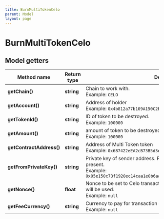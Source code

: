 ```yaml
---
title: BurnMultiTokenCelo
parent: Model
layout: page
---
```


# BurnMultiTokenCelo

## Model getters

Method name | Return type | Description | Notes
------------ | ------------- | ------------- | -------------
**getChain()** | **string** | Chain to work with. <br>Example: `CELO` |
**getAccount()** | **string** | Address of holder <br>Example: `0x4b812a77b109A150C2Fc89eD133EaBC78bC9EC8f` |
**getTokenId()** | **string** | ID of token to be destroyed. <br>Example: `100000` |
**getAmount()** | **string** | amount of token to be destroyed. <br>Example: `100000` |
**getContractAddress()** | **string** | Address of Multi Token token <br>Example: `0x687422eEA2cB73B5d3e242bA5456b782919AFc85` |
**getFromPrivateKey()** | **string** | Private key of sender address. Private key, or signature Id must be present. <br>Example: `0x05e150c73f1920ec14caa1e0b6aa09940899678051a78542840c2668ce5080c2` |
**getNonce()** | **float** | Nonce to be set to Celo transaction. If not present, last known nonce will be used. <br>Example: `null` | [optional]
**getFeeCurrency()** | **string** | Currency to pay for transaction gas <br>Example: `null` |


